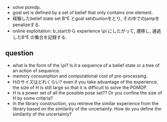 - solve pomdp. 
- goal set is defined by a set of belief that only contains one element. 
- 経験したbelief state set B^E とgoal setのunionをとり, その中でのjampをpenalizeする.
- online exploitation: b_startから experience \pi にしたがって, 遷移し, 通過したB^E の集合を記録する.

## question
- what is the form of the \pi? Is it a sequence of a belief state or a tree of an action of sequence.
- memory consumption and computational cost of pre-processing.
- Hのサイズはどれくらい? even if you take advantage of the experience, the size of H is still large so that it is difficult to solve the POMDP.
- H is a power set of all the possible pose set?? Or you confine the size of H by some criteria?
- In the library construction, you retrieve the similar experience from the library based on the similarity of the uncertainty. How do you define the similarity of the uncertainty?
